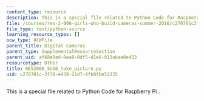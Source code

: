 ```yaml
---
content_type: resource
description: This is a special file related to Python Code for Raspberry Pi .
file: /courses/res-2-006-girls-who-build-cameras-summer-2016/c270701c3f39e43821d74fb9fbe52235_RES2006_SU16_take_picture.py
file_type: text/python-source
learning_resource_types: []
ocw_type: OCWFile
parent_title: Digital Cameras
parent_type: SupplementalResourceSection
parent_uid: af68e0ed-0ea8-0df5-d1e6-013abae8e453
resourcetype: Other
title: RES2006_SU16_take_picture.py
uid: c270701c-3f39-e438-21d7-4fb9fbe52235
---
```

This is a special file related to Python Code for Raspberry Pi .

